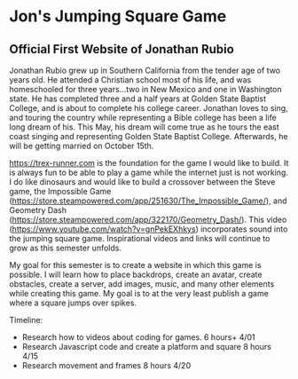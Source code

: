 # Jon's Jumping Square Game

## Official First Website of Jonathan Rubio

Jonathan Rubio grew up in Southern California from the tender age of two years old. He attended a Christian school most of his life, and was homeschooled for three years...two in New Mexico and one in Washington state. He has completed three and a half years at Golden State Baptist College, and is about to complete his college career. Jonathan loves to sing, and touring the country while representing a Bible college has been a life long dream of his. This May, his dream will come true as he tours the east coast singing and representing Golden State Baptist College. Afterwards, he will be getting married on October 15th.

https://trex-runner.com is the foundation for the game I would like to build. It is always fun to be able to play a game while the internet just is not working. I do like dinosaurs and would like to build a crossover between the Steve game, the Impossible Game (https://store.steampowered.com/app/251630/The_Impossible_Game/), and Geometry Dash (https://store.steampowered.com/app/322170/Geometry_Dash/). This video (https://www.youtube.com/watch?v=gnPekEXhkys) incorporates sound into the jumping square game. Inspirational videos and links will continue to grow as this semester unfolds.

My goal for this semester is to create a website in which this game is possible. I will learn how to place backdrops, create an avatar, create obstacles, create a server, add images, music, and many other elements while creating this game. My goal is to at the very least publish a game where a square jumps over spikes.

Timeline:
* Research how to videos about coding for games. 6 hours+ 4/01
* Research Javascript code and create a platform and square 8 hours 4/15
* Research movement and frames 8 hours 4/20
